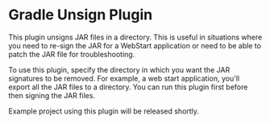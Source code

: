 # Gradle Unsign Plugin

This plugin unsigns JAR files in a directory. This is useful in situations where you need to re-sign the JAR for a WebStart application or need to be able to patch the JAR file for troubleshooting. 

To use this plugin, specify the directory in which you want the JAR signatures to be removed. For example, a web start application, you'll export all the JAR files to a directory. You can run this plugin first before then signing the JAR files.

Example project using this plugin will be released shortly.
